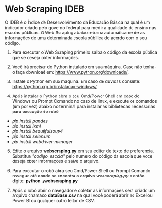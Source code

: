 # Web Scraping IDEB

O IDEB é o Índice de Desenvolvimento da Educação Básica na qual é um indicador criado pelo governo federal para medir a qualidade do ensino nas escolas públicas.
O Web Scraping abaixo retorna automáticamente as informações de uma determinada escola públlica de acordo com o seu código.

1) Para executar o Web Scraping primeiro saiba o código da escola pública que se deseja obter informações.

2) Você irá precisar do Python instalado em sua máquina. Caso não tenha-o faça download em: https://www.python.org/downloads/.

3) Instale o Python em sua máquina. Em caso de dúvidas consulte: https://python.org.br/instalacao-windows/

4) Após instalar o Python abra o seu Cmd/Power Shell em caso de Windows ou Prompt Comando no caso de linux, e execute os comandos (um por vez) abaixo no terminal para instalar as bibliotecas necessárias para execução do robô:
  * <i>pip install pandas</i>
  * <i>pip install lxml</i>
  * <i>pip install beautifulsoup4</i>
  * <i>pip install selenium</i>
  * <i>pip install webdriver-manager</i>

5) Edite o arquivo <b>webscraping.py</b> em seu editor de texto de preferencia. Substitua <i>"codigo_escola"</i> pelo numero do código da escola que voce deseja obter informações e salve o arquivo.

6) Para executar o robô abra seu Cmd/Power Shell ou Prompt Comando navegue até aonde se encontra o arquivo <i>webscraping.py</i> e então digite: <b> python ./webscraping.py </b>

7) Após o robô abrir o navegador e coletar as informações será criado um arquivo chamado <b> dataBase.csv </b> na qual você poderá abrir no Excel ou Power BI ou qualquer outro leitor de CSV.

